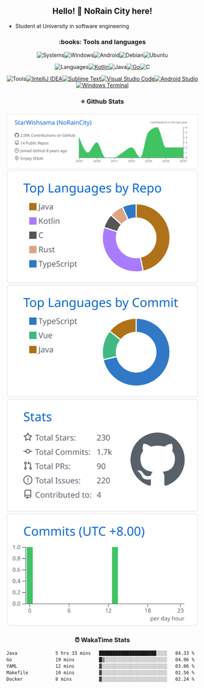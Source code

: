### <h2 align="center">Hello! 👋 NoRain City here!</h2>

- Student at University in software engineering

<h3 align="center">:books: Tools and languages</h3>

<p align="center">
<img src="https://shields.io/badge/-systems-black?style=for-the-badge" alt="Systems"><img src="https://img.shields.io/badge/Windows-0078D6?style=for-the-badge&logo=windows&logoColor=white" alt="Windows"/><img 
src="https://img.shields.io/badge/Android-3DDC84?style=for-the-badge&logo=android&logoColor=white" alt="Android"><img src="https://img.shields.io/badge/Debian-D70A53?style=for-the-badge&logo=debian&logoColor=white" alt="Debian"><img src="https://img.shields.io/badge/Ubuntu-E95420?style=for-the-badge&logo=ubuntu&logoColor=white" alt="Ubuntu">
</p>

<p align="center">
<img src="https://shields.io/badge/-languages-blue?style=for-the-badge" alt="Languages"><a href="https://kotlinlang.org/"><img src="https://img.shields.io/badge/kotlin-%230095D5.svg?style=for-the-badge&logo=kotlin&logoColor=white" alt="Kotlin"/></a><img src="https://img.shields.io/badge/java-%23ED8B00.svg?style=for-the-badge&logo=java&logoColor=white" alt="Java"></a><a href="https://go.dev/"><img src="https://img.shields.io/badge/go-%2300ADD8.svg?style=for-the-badge&logo=go&logoColor=white" alt="Go"></a><img src="https://img.shields.io/badge/c-%2300599C.svg?style=for-the-badge&logo=c&logoColor=white" alt="C">
</p>

<p align="center">
<img src="https://shields.io/badge/-tools-orange?style=for-the-badge" alt="Tools"><a href="https://www.jetbrains.com/idea/"><img src="https://img.shields.io/badge/IntelliJIDEA-000000.svg?style=for-the-badge&logo=intellij-idea&logoColor=white" alt="IntelliJ IDEA"></a><a href="https://www.sublimetext.com/"><img src="https://img.shields.io/badge/sublime_text-%23575757.svg?style=for-the-badge&logo=sublime-text&logoColor=important" alt="Sublime Text"></a><a href="https://code.visualstudio.com/"><img src="https://img.shields.io/badge/Visual%20Studio%20Code-0078d7.svg?style=for-the-badge&logo=visual-studio-code&logoColor=white" alt="Visual Studio Code"></a><a href="https://developer.android.com/studio"><img src="https://img.shields.io/badge/Android%20Studio-3DDC84.svg?style=for-the-badge&logo=android-studio&logoColor=white" alt="Android Studio"><a href="https://github.com/microsoft/terminal"><img src="https://img.shields.io/badge/Windows%20Terminal-%234D4D4D.svg?style=for-the-badge&logo=windows-terminal&logoColor=white" alt="Windows Terminal"></a>          
</p>          

<h3 align="center">⭐ Github Stats</h3>

[![](https://raw.githubusercontent.com/StarWishsama/StarWishsama/master/profile-summary-card-output/github/0-profile-details.svg)](https://github.com/vn7n24fzkq/github-profile-summary-cards)
[![](https://raw.githubusercontent.com/StarWishsama/StarWishsama/master/profile-summary-card-output/github/1-repos-per-language.svg)](https://github.com/vn7n24fzkq/github-profile-summary-cards) [![](https://raw.githubusercontent.com/StarWishsama/StarWishsama/master/profile-summary-card-output/github/2-most-commit-language.svg)](https://github.com/vn7n24fzkq/github-profile-summary-cards)
[![](https://raw.githubusercontent.com/StarWishsama/StarWishsama/master/profile-summary-card-output/github/3-stats.svg)](https://github.com/vn7n24fzkq/github-profile-summary-cards) [![](https://raw.githubusercontent.com/StarWishsama/StarWishsama/master/profile-summary-card-output/github/4-productive-time.svg)](https://github.com/vn7n24fzkq/github-profile-summary-cards)

<h3 align="center">⏰ WakaTime Stats</h3>

<!--START_SECTION:waka-->

```txt
Java              5 hrs 33 mins   █████████████████████░░░░   84.33 %
Go                19 mins         █▒░░░░░░░░░░░░░░░░░░░░░░░   04.96 %
YAML              12 mins         ▓░░░░░░░░░░░░░░░░░░░░░░░░   03.06 %
Makefile          10 mins         ▓░░░░░░░░░░░░░░░░░░░░░░░░   02.56 %
Docker            8 mins          ▓░░░░░░░░░░░░░░░░░░░░░░░░   02.24 %
```

<!--END_SECTION:waka-->
